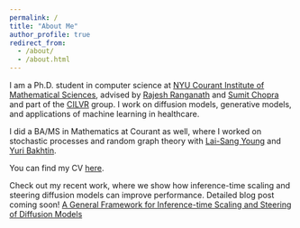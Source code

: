 ```yaml
---
permalink: /
title: "About Me"
author_profile: true
redirect_from: 
  - /about/
  - /about.html
---
```


I am a Ph.D. student in computer science at [NYU Courant Institute of Mathematical Sciences](https://cims.nyu.edu/), advised by [Rajesh Ranganath](https://cims.nyu.edu/~rajeshr/) and [Sumit Chopra](https://spchopra.org/) and part of the [CILVR](https://wp.nyu.edu/cilvr/cilvr-people/) group. I work on diffusion models, generative models, and applications of machine learning in healthcare. 

I did a BA/MS in Mathematics at Courant as well, where I worked on stochastic processes and random graph theory with [Lai-Sang Young](https://math.nyu.edu/people/profiles/YOUNG_Lai-Sang.html) and [Yuri Bakhtin](https://cims.nyu.edu/~bakhtin/). 

You can find my CV [here](/files/singhal_raghav.pdf).

Check out my recent work, where we show how inference-time scaling and steering diffusion models can improve performance. Detailed blog post coming soon!
[A General Framework for Inference-time Scaling and Steering of Diffusion Models](https://arxiv.org/abs/2501.06848)